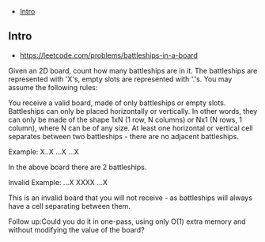 - [Intro](#intro)

## Intro

- https://leetcode.com/problems/battleships-in-a-board

Given an 2D board, count how many battleships are in it. The battleships are represented with 'X's, empty slots are represented with '.'s. You may assume the following rules:


You receive a valid board, made of only battleships or empty slots.
Battleships can only be placed horizontally or vertically. In other words, they can only be made of the shape 1xN (1 row, N columns) or Nx1 (N rows, 1 column), where N can be of any size.
At least one horizontal or vertical cell separates between two battleships - there are no adjacent battleships.

Example:
X..X
...X
...X

In the above board there are 2 battleships.

Invalid Example:
...X
XXXX
...X

This is an invalid board that you will not receive - as battleships will always have a cell separating between them.

Follow up:Could you do it in one-pass, using only O(1) extra memory and without modifying the value of the board?